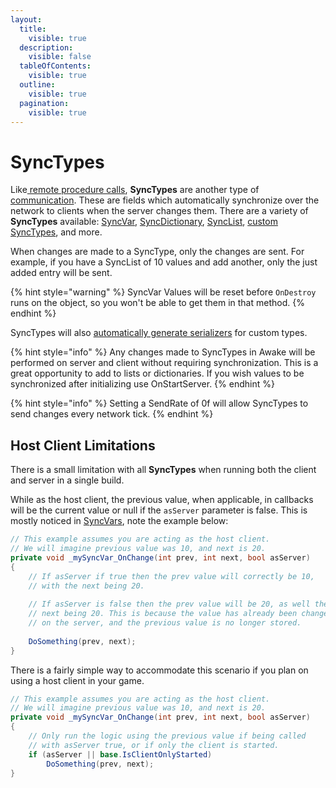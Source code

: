 ```yaml
---
layout:
  title:
    visible: true
  description:
    visible: false
  tableOfContents:
    visible: true
  outline:
    visible: true
  pagination:
    visible: true
---
```


# SyncTypes

Like[ remote procedure calls](../remote-procedure-calls.md), **SyncTypes** are another type of [communication](../../../high-level-overview/terminology/communicating.md). These are fields which automatically synchronize over the network to clients when the server changes them. There are a variety of **SyncTypes** available: [SyncVar](syncvar.md), [SyncDictionary](syncdictionary.md), [SyncList](synclist.md), [custom SyncTypes](custom-synctype.md), and more.

When changes are made to a SyncType, only the changes are sent. For example, if you have a SyncList of 10 values and add another, only the just added entry will be sent.

{% hint style="warning" %}
SyncVar Values will be reset before `OnDestroy` runs on the object, so you won't be able to get them in that method.
{% endhint %}

SyncTypes will also [automatically generate serializers](../../data-serialization/) for custom types.

{% hint style="info" %}
Any changes made to SyncTypes in Awake will be performed on server and client without requiring synchronization. This is a great opportunity to add to lists or dictionaries. If you wish values to be synchronized after initializing use OnStartServer.
{% endhint %}

{% hint style="info" %}
Setting a SendRate of 0f will allow SyncTypes to send changes every network tick.
{% endhint %}

## Host Client Limitations

There is a small limitation with all **SyncTypes** when running both the client and server in a single build.

While as the host client, the previous value, when applicable, in callbacks will be the current value or null if the `asServer` parameter is false. This is mostly noticed in [SyncVars](syncvar.md), note the example below:

```csharp
// This example assumes you are acting as the host client.
// We will imagine previous value was 10, and next is 20.
private void _mySyncVar_OnChange(int prev, int next, bool asServer)
{
    // If asServer if true then the prev value will correctly be 10,
    // with the next being 20.
    
    // If asServer is false then the prev value will be 20, as well the
    // next being 20. This is because the value has already been changed
    // on the server, and the previous value is no longer stored.
    
    DoSomething(prev, next);
}
```

There is a fairly simple way to accommodate this scenario if you plan on using a host client in your game.

```csharp
// This example assumes you are acting as the host client.
// We will imagine previous value was 10, and next is 20.
private void _mySyncVar_OnChange(int prev, int next, bool asServer)
{
    // Only run the logic using the previous value if being called
    // with asServer true, or if only the client is started.
    if (asServer || base.IsClientOnlyStarted)
        DoSomething(prev, next);
}
```
